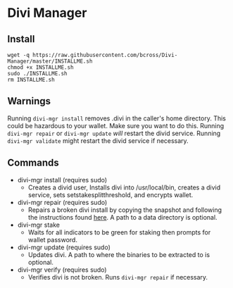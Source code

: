 # Divi Manager
## Install
    wget -q https://raw.githubusercontent.com/bcross/Divi-Manager/master/INSTALLME.sh
    chmod +x INSTALLME.sh
    sudo ./INSTALLME.sh
    rm INSTALLME.sh
## Warnings
Running `divi-mgr install` removes .divi in the caller's home directory. This could be hazardous to your wallet. Make sure you want to do this.
Running `divi-mgr repair` or `divi-mgr update` *will* restart the divid service. Running `divi-mgr validate` might restart the divid service if necessary.

## Commands
* divi-mgr install (requires sudo)
  * Creates a divid user, Installs divi into /usr/local/bin, creates a divid service, sets setstakesplitthreshold, and encrypts wallet.
* divi-mgr repair (requires sudo)
  * Repairs a broken divi install by copying the snapshot and following the instructions found [here](https://snapshots.diviproject.org). A path to a data directory is optional.
* divi-mgr stake
  * Waits for all indicators to be green for staking then prompts for wallet password.
* divi-mgr update (requires sudo)
  * Updates divi. A path to where the binaries to be extracted to is optional.
* divi-mgr verify (requires sudo)
  * Verifies divi is not broken. Runs `divi-mgr repair` if necessary.
